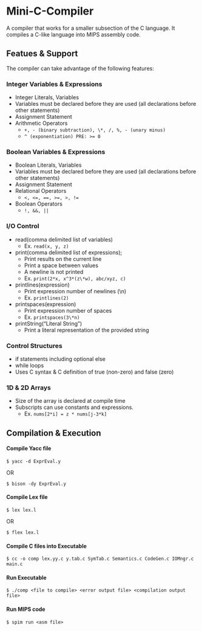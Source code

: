 # Mini-C-Compiler

A compiler that works for a smaller subsection of the C language. It compiles a C-like language into MIPS assembly code.

## Featues & Support

The compiler can take advantage of the following features:</br>

### Integer Variables & Expressions

- Integer Literals, Variables
- Variables must be declared before they are used (all declarations before other
  statements)
- Assignment Statement
- Arithmetic Operators
  - `+, - (binary subtraction), \*, /, %, - (unary minus)`
  - `^ (exponentiation) PRE: >= 0`

### Boolean Variables & Expressions

- Boolean Literals, Variables
- Variables must be declared before they are used (all declarations before other
  statements)
- Assignment Statement
- Relational Operators
  - `<, <=, ==, >=, >, !=`
- Boolean Operators
  - `!, &&, ||`

### I/O Control

- read(comma delimited list of variables)
  - Ex. `read(x, y, z)`
- print(comma delimited list of expressions);
  - Print results on the current line
  - Print a space between values
  - A newline is not printed
  - Ex. `print(2*x, x^3*(z\*w), abc/xyz, c)`
- printlines(expression)
  - Print expression number of newlines (\n)
  - Ex. `printlines(2)`
- printspaces(expression)
  - Print expression number of spaces
  - Ex. `printspaces(3\*n)`
- printString(“Literal String”)
  - Print a literal representation of the provided string

### Control Structures

- if statements including optional else
- while loops
- Uses C syntax & C definition of true (non-zero) and false (zero)

### 1D & 2D Arrays

- Size of the array is declared at compile time
- Subscripts can use constants and expressions.
  - Ex. `nums[2*i] = z * nums[j-3*k]`

## Compilation & Execution
#### Compile Yacc file
```
$ yacc -d ExprEval.y
```
OR
```
$ bison -dy ExprEval.y
```
#### Compile Lex file
```
$ lex lex.l
```
OR
```
$ flex lex.l
```
#### Compile C files into Executable
```
$ cc -o comp lex.yy.c y.tab.c SymTab.c Semantics.c CodeGen.c IOMngr.c main.c
```
#### Run Executable
```
$ ./comp <file to compile> <error output file> <compilation output file>
```
#### Run MIPS code
```
$ spim run <asm file>
```
